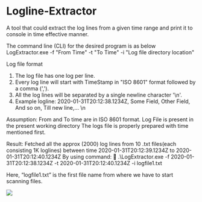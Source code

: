 # Logline-Extractor



 A tool that could extract the log lines from a given time range and print it to console in time effective manner.

 The command line (CLI) for the desired program is as below 
LogExtractor.exe -f "From Time" -t "To Time" -i "Log file directory location"


 Log file format 
1. The log file has one log per line. 
2. Every log line will start with TimeStamp in "ISO 8601" format followed by a comma (','). 
3. All the log lines will be separated by a single newline character '\n'. 
4. Example logline: 2020-01-31T20:12:38.1234Z, Some Field, Other Field, And so on, Till new line,... \n 

Assumption: From and To time are in ISO 8601 format.
		Log File is present in the present working directory
The logs file is properly prepared with time mentioned first.



Result:  Fetched all the approx (2000) log lines from 10 .txt files(each consisting 1K loglines) between time 2020-01-31T20:12:39.1234Z to 2020-01-31T20:12:40.1234Z
By using command:  
.\LogExtractor.exe -f 2020-01-31T20:12:38.1234Z -t 2020-01-31T20:12:40.1234Z -i logfile1.txt

 Here, “logfile1.txt” is the first file name from where we have to start scanning files.
 
 <img src="C:\Users\hp\Desktop\console_application\result.png">



 

